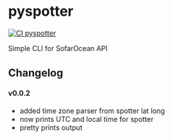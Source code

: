 # pyspotter

[![CI pyspotter](https://github.com/samapriya/pyspotter/actions/workflows/package_ci.yml/badge.svg)](https://github.com/samapriya/pyspotter/actions/workflows/package_ci.yml)

Simple CLI for SofarOcean API


## Changelog

#### v0.0.2
- added time zone parser from spotter lat long
- now prints UTC and local time for spotter
- pretty prints output
